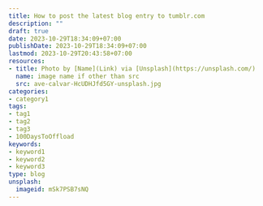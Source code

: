 ```yaml
---
title: How to post the latest blog entry to tumblr.com
description: ""
draft: true
date: 2023-10-29T18:34:09+07:00
publishDate: 2023-10-29T18:34:09+07:00
lastmod: 2023-10-29T20:43:58+07:00
resources:
- title: Photo by [Name](Link) via [Unsplash](https://unsplash.com/)
  name: image name if other than src
  src: ave-calvar-HcUDHJfd5GY-unsplash.jpg
categories:
- category1
tags:
- tag1
- tag2
- tag3
- 100DaysToOffload
keywords:
- keyword1
- keyword2
- keyword3
type: blog
unsplash:
  imageid: mSk7PSB7sNQ
---
```


